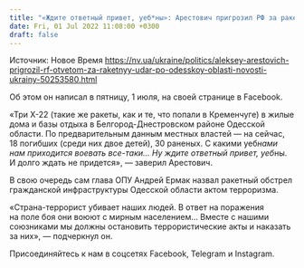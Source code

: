 ```yaml
---
title: "«Ждите ответный привет, уеб*ны»: Арестович пригрозил РФ за ракетный удар по Одесской области"
date: Fri, 01 Jul 2022 11:08:00 +0300
draft: false
---
```

Источник: Новое Время https://nv.ua/ukraine/politics/aleksey-arestovich-prigrozil-rf-otvetom-za-raketnyy-udar-po-odesskoy-oblasti-novosti-ukrainy-50253580.html


Об этом он написал в пятницу, 1 июля, на своей странице в Facebook.

«Три Х-22 (такие же ракеты, как и те, что попали в Кременчуге) в жилые дома и базы отдыха в Белгород-Днестровском районе Одесской области. По предварительным данным местных властей — на сейчас, 18 погибших (среди них двое детей), 30 раненых. С какими уеб*нами нам приходится воевать все-таки… Ну ждите ответный привет, уеб*ны. И долго ждать не придется», — заверил Арестович.

В свою очередь сам глава ОПУ Андрей Ермак назвал ракетный обстрел гражданской инфраструктуры Одесской области актом терроризма.

«Страна-террорист убивает наших людей. В ответ на поражения на поле боя они воюют с мирным населением… Вместе с нашими союзниками мы должны остановить террористические акты и наказать за них», — подчеркнул он.

Присоединяйтесь к нам в соцсетях Facebook, Telegram и Instagram.
